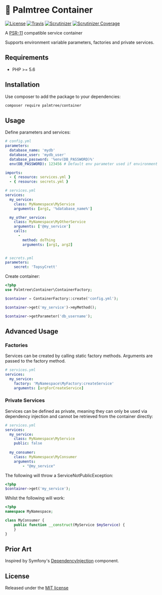 # :palm_tree: Palmtree Container

[![License](http://img.shields.io/packagist/l/palmtree/container.svg)](LICENSE)
[![Travis](https://img.shields.io/travis/palmtreephp/container.svg)](https://travis-ci.org/palmtreephp/container)
[![Scrutinizer](https://img.shields.io/scrutinizer/g/palmtreephp/container.svg)](https://scrutinizer-ci.com/g/palmtreephp/container/)
[![Scrutinizer Coverage](https://img.shields.io/scrutinizer/coverage/g/palmtreephp/container.svg)](https://scrutinizer-ci.com/g/palmtreephp/container/)

A [PSR-11](http://www.php-fig.org/psr/psr-11/) compatible service container

Supports environment variable parameters, factories and private services.

## Requirements
* PHP >= 5.6

## Installation

Use composer to add the package to your dependencies:
```bash
composer require palmtree/container
```

## Usage

Define parameters and services:
```yaml
# config.yml
parameters:
  database_name: 'mydb'
  database_user: 'mydb_user'
  database_password: '%env(DB_PASSWORD)%'
  env(DB_PASSWORD): 123456 # Default env parameter used if environment variable is not set

imports:
  - { resource: services.yml }
  - { resource: secrets.yml }
```

```yaml
# services.yml
services:
  my_service:
    class: MyNamespace\MyService
    arguments: [arg1, '%database_name%']

  my_other_service:
    class: MyNamespace\MyOtherService
    arguments: ['@my_service']
    calls:
      -
        method: doThing
        arguments: [arg1, arg2]
      
```

```yaml
# secrets.yml
parameters:
    secret: 'TopsyCrett'
```

Create container:
```php
<?php
use Palmtree\Container\ContainerFactory;

$container = ContainerFactory::create('config.yml');

$container->get('my_service')->myMethod();

$container->getParameter('db_username');
```

## Advanced Usage

### Factories

Services can be created by calling static factory methods. Arguments are passed
to the factory method.
```yaml
# services.yml
services:
  my_service:
    factory: 'MyNamespace\MyFactory:createService'
    arguments: [argForCreateService]
```

### Private Services

Services can be defined as private, meaning they can only be used via dependency
injection and cannot be retrieved from the container directly:

```yaml
# services.yml
services:
  my_service:
    class: MyNamespace\MyService
    public: false
    
  my_consumer:
    class: MyNamespace\MyConsumer
    arguments:
        - "@my_service"
```

The following will throw a ServiceNotPublicException:
```php
<?php
$container->get('my_service');
```

Whilst the following will work:

```php
<?php
namespace MyNamespace;

class MyConsumer {
    public function __construct(MyService $myService) {
    }
}
```

## Prior Art
Inspired by Symfony's [DependencyInjection](https://symfony.com/doc/current/components/dependency_injection.html) component.

## License

Released under the [MIT license](LICENSE)
